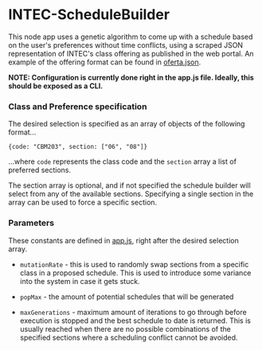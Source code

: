 # INTEC-ScheduleBuilder

This node app uses a genetic algorithm to come up with a schedule based on the user's preferences without time conflicts, using a scraped JSON representation of INTEC's class offering as published in the web portal. An example of the offering format can be found in [oferta.json](./oferta.json).

**NOTE: Configuration is currently done right in the app.js file. Ideally, this should be exposed as a CLI.**

### Class and Preference specification
The desired selection is specified as an array of objects of the following format...

```{code: "CBM203", section: ["06", "08"]}```

...where `code` represents the class code and the `section` array a list of preferred sections.

The section array is optional, and if not specified the schedule builder will select from any of the available sections.
Specifying a single section in the array can be used to force a specific section.

### Parameters
These constants are defined in [app.js](./app.js), right after the desired selection array.

- `mutationRate` - this is used to randomly swap sections from a specific class in a proposed schedule. This is used to introduce some variance into the system in case it gets stuck.

- `popMax` - the amount of potential schedules that will be generated

- `maxGenerations` - maximum amount of iterations to go through before execution is stopped and the best schedule to date is returned. This is usually reached when there are no possible combinations of the specified sections where a scheduling conflict cannot be avoided. 
